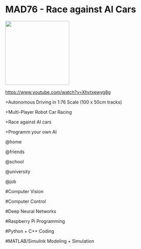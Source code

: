 # MAD76 - Race against AI Cars

<img src="https://github.com/user-attachments/assets/716f57c0-00cd-4aff-b988-9254ffb9919d" width="200"/>

https://www.youtube.com/watch?v=Xhvtxewyg8g

+Autonomous Driving in 1:76 Scale (100 x 50cm tracks)

+Multi-Player Robot Car Racing

+Race against AI cars

+Programm your own AI

@home

@friends

@school

@university

@job

#Computer Vision

#Computer Control

#Deep Neural Networks

#Raspberry Pi Programming

#Python + C++ Coding

#MATLAB/Simulink Modeling + Simulation
